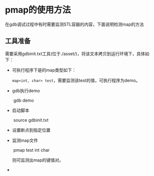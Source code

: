 # pmap的使用方法

在gdb调试过程中有时需要监测STL容器的内容，下面说明检测map的方法

## 工具准备  

​        需要采用gdbinit.txt工具(位于./asset/)，将该文本拷贝到运行环境下，具体如下：

- 可执行程序下是的map类型如下：

  `map<int, char> test`，需要监测该test的值，可执行程序为demo。

- gdb执行demo

  ​       gdb demo

- 启动脚本

  ​       source gdbinit.txt  

- 设置断点到指定位置

- 监测map文件  

  ​        pmap test int char

    则可监测出map的键值对。

- 
